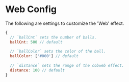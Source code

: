 # Web Config

The following are settings to customize the 'Web' effect.

~~~javascript
{
  // `ballCnt` sets the number of balls.
  ballCnt: 500 // default
  
  // `ballColor` sets the color of the ball.
  ballColor: ['#000'] // default
  
  // `distance` sets the range of the cobweb effect.
  distance: 100 // default
}
~~~
